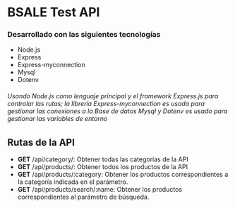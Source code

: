 # BSALE Test API

### Desarrollado con las siguientes tecnologías

- Node.js
- Express
- Express-myconnection
- Mysql
- Dotenv

###### Usando Node.js como lenguaje principal y el framework Express.js para controlar las rutas; la librería Express-myconnection es usada para gestionar las conexiones a la Base de datos Mysql y Dotenv es usado para gestionar las variables de entorno

## Rutas de la API
- **GET** /api/category/: Obtener todas las categorías de la API
- **GET** /api/products/: Obtener todos los productos de la API
- **GET** /api/products/:category: Obtener los productos correspondientes a la categoría indicada en el parámetro.
- **GET** /api/products/search/:name: Obtener los productos correspondientes al parámetro de búsqueda.
